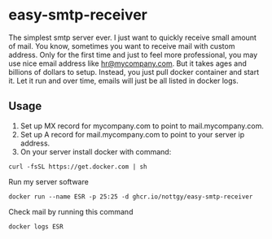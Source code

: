 # easy-smtp-receiver

The simplest smtp server ever.
I just want to quickly receive small amount of mail.
You know, sometimes you want to receive mail with
custom address. Only for the first time and just to
feel more professional, you may use nice email address
like hr@mycompany.com. But it takes ages and billions
of dollars to setup. Instead, you just pull docker container
and start it. Let it run and over time, emails will just be
all listed in docker logs.

## Usage

1. Set up MX record for mycompany.com to point to mail.mycompany.com.
1. Set up A record for mail.mycompany.com to point to your server ip address.
1. On your server install docker with command:
```
curl -fsSL https://get.docker.com | sh
```

Run my server software
```
docker run --name ESR -p 25:25 -d ghcr.io/nottgy/easy-smtp-receiver
```

Check mail by running this command
```
docker logs ESR
```
